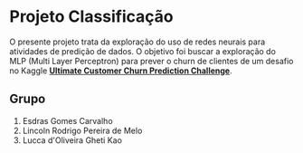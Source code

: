 # Projeto Classificação

O presente projeto trata da exploração do uso de redes neurais para atividades de predição de dados. O objetivo foi buscar a exploração do MLP (Multi Layer Perceptron) para prever o churn de clientes de um desafio no Kaggle [**Ultimate Customer Churn Prediction Challenge**](https://www.kaggle.com/competitions/ultimate-customer-churn-prediction-challenge).

## Grupo

1. Esdras Gomes Carvalho
2. Lincoln Rodrigo Pereira de Melo
3. Lucca d'Oliveira Gheti Kao